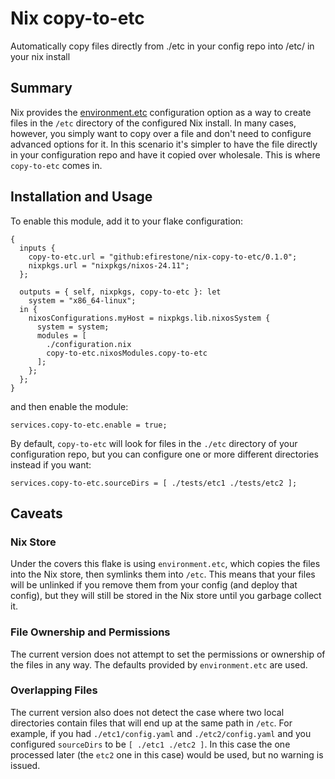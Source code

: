 # Nix copy-to-etc
Automatically copy files directly from ./etc in your config repo into /etc/ in your nix install

## Summary

Nix provides the [environment.etc](https://search.nixos.org/options?channel=unstable&show=environment.etc) configuration option as a way to create files in the `/etc` directory of the configured Nix install. In many cases, however, you simply want to copy over a file and don't need to configure advanced options for it. In this scenario it's simpler to have the file directly in your configuration repo and have it copied over wholesale. This is where `copy-to-etc` comes in.

## Installation and Usage

To enable this module, add it to your flake configuration:

```
{
  inputs {
    copy-to-etc.url = "github:efirestone/nix-copy-to-etc/0.1.0";
    nixpkgs.url = "nixpkgs/nixos-24.11";
  };

  outputs = { self, nixpkgs, copy-to-etc }: let
    system = "x86_64-linux";
  in {
    nixosConfigurations.myHost = nixpkgs.lib.nixosSystem {
      system = system;
      modules = [
        ./configuration.nix
        copy-to-etc.nixosModules.copy-to-etc
      ];
    };
  };
}
```

and then enable the module:

```
services.copy-to-etc.enable = true;
```

By default, `copy-to-etc` will look for files in the `./etc` directory of your configuration repo, but you can configure one or more different directories instead if you want:

```
services.copy-to-etc.sourceDirs = [ ./tests/etc1 ./tests/etc2 ];
```

## Caveats

### Nix Store

Under the covers this flake is using `environment.etc`, which copies the files into the Nix store, then symlinks them into `/etc`. This means that your files will be unlinked if you remove them from your config (and deploy that config), but they will still be stored in the Nix store until you garbage collect it.

### File Ownership and Permissions

The current version does not attempt to set the permissions or ownership of the files in any way. The defaults provided by `environment.etc` are used.

### Overlapping Files

The current version also does not detect the case where two local directories contain files that will end up at the same path in `/etc`. For example, if you had `./etc1/config.yaml` and `./etc2/config.yaml` and you configured `sourceDirs` to be `[ ./etc1 ./etc2 ]`. In this case the one processed later (the `etc2` one in this case) would be used, but no warning is issued.

